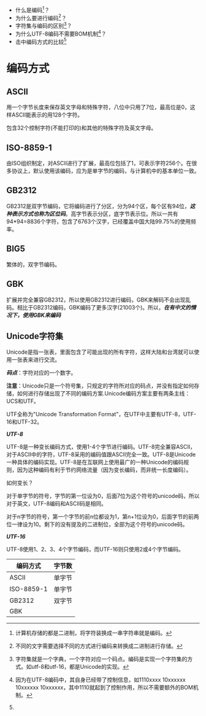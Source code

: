 * 什么是编码[^1]？
* 为什么要进行编码[^2]？
* 字符集与编码的区别[^3]？
* 为什么UTF-8编码不需要BOM机制[^4]？
* 击中编码方式的比较[^编码方式比较]



# 编码方式



## ASCII

用一个字节长度来保存英文字母和特殊字符，八位中只用了7位，最高位是0，这样ASCII能表示的用128个字符。

包含32个控制字符(不能打印的)和其他的特殊字符及英文字母。



## ISO-8859-1

由ISO组织制定，对ASCII进行了扩展，最高位包括了1，可表示字符256个。在很多协议上，默认使用该编码，应为是单字节的编码，与计算机中的基本单位一致。



## GB2312

GB2312是双字节编码，它将编码进行了分区，分为94个区，每个区有94位，***这种表示方式也称为区位码***。高字节表示分区，底字节表示位。所以一共有94*94=8836个字符，包含了6763个汉字，已经覆盖中国大陆99.75%的使用频率。



## BIG5

繁体的，双字节编码。



## GBK

扩展并完全兼容GB2312，所以使用GB2312进行编码，GBK来解码不会出现乱码。相比于GB2312编码，GBK编码了更多汉字(21003个)。所以，***在有中文的情况下，使用GBK来编码***



## Unicode字符集

Unicode是指一张表，里面包含了可能出现的所有字符，这样大陆和台湾就可以使用一张表来进行交流。

***码点***：字符对应的一个数字。

**注意**：Unicode只是一个符号集，只规定的字符所对应的码点，并没有指定如何存储，如何进行存储出现了不同的编码方案.Unicode编码方案主要有两条主线：UCS和UTF。

UTF全称为"Unicode Transformation Format"，在UTF中主要有UTF-8，UTF-16和UTF-32。

***UTF-8***

UTF-8是一种变长编码方式，使用1-4个字节进行编码。UTF-8完全兼容ASCII，对于ASCII中的字符，UTF-8采用的编码值跟ASCII完全一致。UTF-8是Unicode一种具体的编码实现。UTF-8是在互联网上使用最广的一种Unicode的编码规则，因为这种编码有利于节约网络流量（因为变长编码，而非统一长度编码）。

如何变长？

​		对于单字节的符号，字节的第一位设为0，后面7位为这个符号的unicode码，所以对于英文，UTF-8编码和ASCII码是相同。

​		对于n字节的符号，第一个字节的前n位都设为1，第n+1位设为0，后面字节的前两位一律设为10。剩下的没有提及的二进制位，全部为这个符号的unicode码。

***UTF-16***

UTF-8使用1、2、3、4个字节编码，而UTF-16则只使用2或4个字节编码。





[^1]:计算机存储的都是二进制，将字符装换成一串字符串就是编码。
[^2]:不同的文字需要选择不同的方式进行编码来转换成二进制进行存储。
[^3]:字符集就是一个字典，一个字符对应一个码点。编码是实现一个字符集的方式。如utf-8和utf-16，都是Unicode的实现。
[^4]:因为在UTF-8编码中，其自身已经带了控制信息，如1110xxxx 10xxxxxx 10xxxxxx 10xxxxxx，其中1110就起到了控制作用，所以不需要额外的BOM机制。
[^编码方式比较]:

| 编码方式   | 字节数 |
| ---------- | ------ |
| ASCII      | 单字节 |
| ISO-8859-1 | 单字节 |
| GB2312     | 双字节 |
| GBK        |        |




